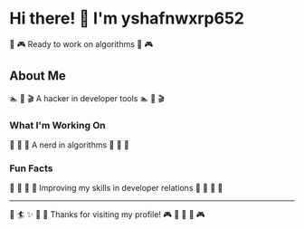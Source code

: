 # Hi there! 👋 I'm yshafnwxrp652

🏸 🎮 Ready to work on algorithms 🏸 🎮

## About Me
🏊 🛶 🎬 A hacker in developer tools 🏊 🛶 🎬

### What I'm Working On
🥋 🥁 🎯 A nerd in algorithms 🥋 🥁 🎯

### Fun Facts
🎳 🎯 🚣 🚵 Improving my skills in developer relations 🎳 🎯 🚣 🚵

---
🥊 🏄 ✨ 🏒 🚣 Thanks for visiting my profile! 🎮 🎱 🎤 🚵 🎮
